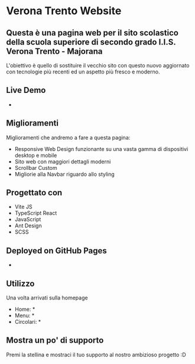# Verona Trento Website

## Questa è una pagina web per il sito scolastico della scuola superiore di secondo grado I.I.S. Verona Trento - Majorana

L'obiettivo è quello di sostituire il vecchio sito con questo nuovo aggiornato con tecnologie più recenti ed un aspetto più fresco e moderno.

## Live Demo
*

## Miglioramenti

Miglioramenti che andremo a fare a questa pagina:

- Responsive Web Design funzionante su una vasta gamma di dispositivi desktop e mobile
- Sito web con maggiori dettagli moderni
- Scrollbar Custom
- Migliorie alla Navbar riguardo allo styling

## Progettato con
- Vite JS
- TypeScript React
- JavaScript
- Ant Design
- SCSS

## Deployed on GitHub Pages
*

## Utilizzo
Una volta arrivati sulla homepage

- Home: *
- Menu: *
- Circolari: *

## Mostra un po' di supporto

Premi la stellina e mostraci il tuo supporto al nostro ambizioso progetto :D
